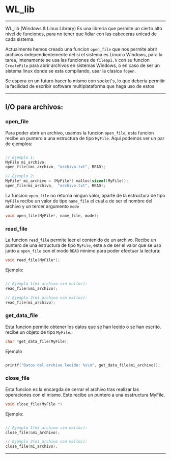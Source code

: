 # WL_lib 

-----
WL_lib (Windows & Linux Library) Es una libreria que permite un cierto alto nivel de funciones, para no tener que lidiar con las cabeceras unicad de cada sistema.

Actualmente hemos creado una funcion `open_file` que nos permite abrir archivos independientemente del si el sistema es Linux o Windows, para la tarea, intenamente se usa las funciones de `fileapi.h` con su funcion `CreateFile` para abrir archivos en sistemas Windows, o en caso de ser un sistema linux donde se esta compilando, usar la clasica `fopen`. 

Se espera en un futuro hacer lo mismo con socket's, lo que deberia permitir la facilidad de escribir software multiplataforma que haga uso de estos

----

## I/O para archivos:

### open_file

Para poder abrir un archivo, usamos la funcion `open_file`, esta funcion recibe un puntero a una estructura de tipo `MyFile`. Aqui podemos ver un par de ejemplos:

```C

// Ejemplo 1:
MyFile mi_archivo;    
open_file(&mi_archivo, "archivo.txt", READ);

// Ejemplo 2:
MyFile* mi_archivo = (MyFile*) malloc(sizeof(MyFile));
open_file(mi_archivo,  "archivo.txt", READ);

```

La funcion `open_file` no retorna ningun valor, aparte de la estructura de tipo `MyFile` recibe un valor de tipo `name_file` el cual a de ser el nombre del archivo y un tercer argumento `mode`

```C
void open_file(MyFile*, name_file, mode);
```

### read_file

La funcion `read_file` permite leer el contenido de un archivo. Recibe un puntero de una estructura de tipo `MyFile`, este a de ser el valor que se uso junto a `open_file` con el modo `READ` minimo para poder efectuar la lectura:
```C
void read_file(MyFile*);
```

Ejemplo:

```C

// Ejemplo 1(mi_archivo sin malloc):  
read_file(&mi_archivo);

// Ejemplo 2(mi_archivo con malloc):
read_file(mi_archivo);

```

### get_data_file

Esta funcion permite obtener los datos que se han leeido o se han escrito. recibe un objeto de tipo `MyFile`.:

```C
char *get_data_file(MyFile);
```

Ejemplo
```C

printf("Datos del archivo leeido: %s\n", get_data_file(mi_archivo));

```

### close_file

Esta funcion es la encargda de cerrar el archivo tras realizar las operaciones con el mismo. Este recibe un puntero a una esstructura MyFile.
```C
void close_file(MyFile *)
```

Ejemplo:
```C

// Ejemplo 1(mi_archivo sin malloc):  
close_file(&mi_archivo);

// Ejemplo 2(mi_archivo con malloc):
close_file(mi_archivo);

```
----